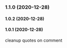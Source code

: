 ### 1.1.0 (2020-12-28)

#### 1.0.2 (2020-12-28)

#### 1.0.1 (2020-12-28)
cleanup quotes on comment



